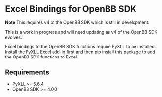 # Excel Bindings for OpenBB SDK

**Note** This requires v4 of the OpenBB SDK which is still in development.

This is a work in progress and will need updating as v4 of the OpenBB SDK evolves.

Excel bindings to the OpenBB SDK functions require PyXLL to be installed. Install
the PyXLL Excel add-in first and then pip install this package to add the OpenBB
SDK functions to Excel.

## Requirements

- PyXLL >= 5.6.4
- OpenBB SDK >= 4.0.0

